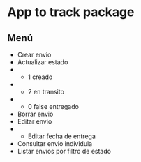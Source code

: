 # App to track package
## Menú
- Crear envio
- Actualizar estado
- -  1 creado
- -  2 en transito
- -  0 false entregado
- Borrar envio
- Editar envio
- - Editar fecha de entrega
- Consultar envio individula 
- Listar envíos por filtro de estado
